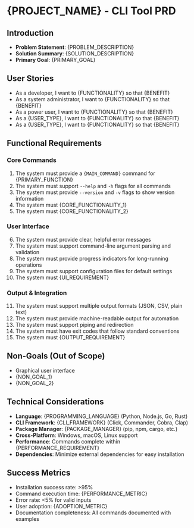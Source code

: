 # {PROJECT_NAME} - CLI Tool PRD

## Introduction
- **Problem Statement**: {PROBLEM_DESCRIPTION}
- **Solution Summary**: {SOLUTION_DESCRIPTION}  
- **Primary Goal**: {PRIMARY_GOAL}

## User Stories
- As a developer, I want to {FUNCTIONALITY} so that {BENEFIT}
- As a system administrator, I want to {FUNCTIONALITY} so that {BENEFIT}
- As a power user, I want to {FUNCTIONALITY} so that {BENEFIT}
- As a {USER_TYPE}, I want to {FUNCTIONALITY} so that {BENEFIT}
- As a {USER_TYPE}, I want to {FUNCTIONALITY} so that {BENEFIT}

## Functional Requirements

### Core Commands
1. The system must provide a `{MAIN_COMMAND}` command for {PRIMARY_FUNCTION}
2. The system must support `--help` and `-h` flags for all commands
3. The system must provide `--version` and `-v` flags to show version information
4. The system must {CORE_FUNCTIONALITY_1}
5. The system must {CORE_FUNCTIONALITY_2}

### User Interface
6. The system must provide clear, helpful error messages
7. The system must support command-line argument parsing and validation
8. The system must provide progress indicators for long-running operations
9. The system must support configuration files for default settings
10. The system must {UI_REQUIREMENT}

### Output & Integration
11. The system must support multiple output formats (JSON, CSV, plain text)
12. The system must provide machine-readable output for automation
13. The system must support piping and redirection
14. The system must have exit codes that follow standard conventions
15. The system must {OUTPUT_REQUIREMENT}

## Non-Goals (Out of Scope)
- Graphical user interface
- {NON_GOAL_1}
- {NON_GOAL_2}

## Technical Considerations
- **Language**: {PROGRAMMING_LANGUAGE} (Python, Node.js, Go, Rust)
- **CLI Framework**: {CLI_FRAMEWORK} (Click, Commander, Cobra, Clap)
- **Package Manager**: {PACKAGE_MANAGER} (pip, npm, cargo, etc.)
- **Cross-Platform**: Windows, macOS, Linux support
- **Performance**: Commands complete within {PERFORMANCE_REQUIREMENT}
- **Dependencies**: Minimize external dependencies for easy installation

## Success Metrics
- Installation success rate: >95%
- Command execution time: {PERFORMANCE_METRIC}
- Error rate: <5% for valid inputs
- User adoption: {ADOPTION_METRIC}
- Documentation completeness: All commands documented with examples